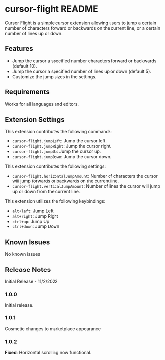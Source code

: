 # cursor-flight README

Cursor Flight is a simple cursor extension allowing users to jump a certain number of characters forward or backwards on the current line, or a certain number of lines up or down. 

## Features

- Jump the cursor a specified number characters forward or backwards (default 10).
- Jump the cursor a specified number of lines up or down (default 5).
- Customize the jump sizes in the settings.

## Requirements

Works for all languages and editors.

## Extension Settings

This extension contributes the following commands:

* `cursor-flight.jumpLeft`: Jump the cursor left.
* `cursor-flight.jumpRight`: Jump the cursor right.
* `cursor-flight.jumpUp`: Jump the cursor up.
* `cursor-flight.jumpDown`: Jump the cursor down.

This extension contributes the following settings:

* `cursor-flight.horizontalJumpAmount`: Number of characters the cursor will jump forwards or backwards on the current line.
* `cursor-flight.verticalJumpAmount`: Number of lines the cursor will jump up or down from the current line.

This extension utilizes the following keybindings:

* `alt+left`: Jump Left
* `alt+right`: Jump Right
* `ctrl+up`: Jump Up
* `ctrl+down`: Jump Down

## Known Issues

No known issues

## Release Notes

Initial Release - 11/2/2022

### 1.0.0

Initial release.

### 1.0.1

Cosmetic changes to marketplace appearance

### 1.0.2

**Fixed**: Horizontal scrolling now functional.